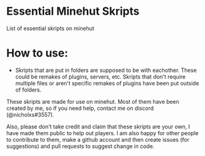 # Essential Minehut Skripts
List of essential skripts on minehut

# How to use:
- Skripts that are put in folders are supposed to be with eachother. These could be remakes of plugins, servers, etc. Skripts that don't require multiple files or aren't specific remakes of plugins have been put outside of folders.

These skripts are made for use on minehut. Most of them have been created by me, so if you need help, contact me on discord (@nicholxs#3557).

Also, please don't take credit and claim that these skripts are your own, I have made them public to help out players. I am also happy for other people to contribute to them, make a github account and then create issues (for suggestions) and pull requests to suggest change in code.
